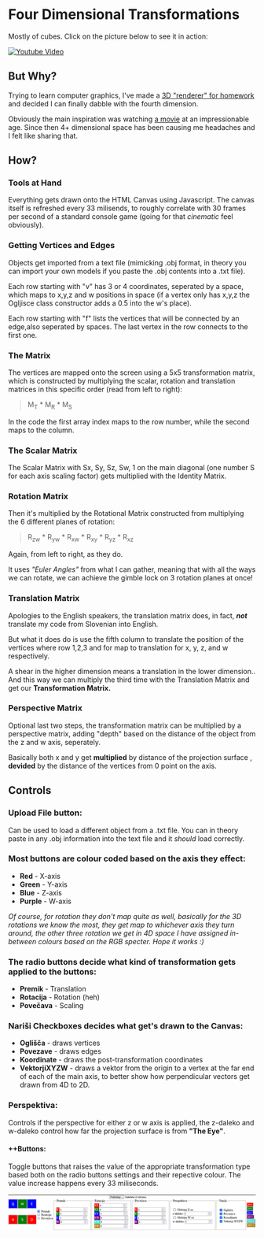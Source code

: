 # Four Dimensional Transformations
Mostly of cubes. Click on the picture below to see it in action:


[![Youtube Video](http://img.youtube.com/vi/F4igtIzGCwk/0.jpg)](http://www.youtube.com/watch?v=F4igtIzGCwk)

## But Why?

Trying to learn computer graphics, I've made a [3D "renderer" for homework](https://github.com/Zvmcevap/Canvas3d-RGTI-Homework) and decided I can finally dabble with the fourth dimension.


Obviously the main inspiration was watching [a movie](https://www.imdb.com/title/tt0285492/) at an impressionable age.
Since then 4+ dimensional space has been causing me headaches and I felt like sharing that.

## How?
### Tools at Hand
Everything gets drawn onto the HTML Canvas using Javascript. The canvas itself is refreshed every 33 milisends, to roughly correlate with 30 frames per second of a standard console game (going for that *cinematic* feel obviously).

### Getting Vertices and Edges
Objects get imported from a text file (mimicking .obj format, in theory you can import your own models if you paste the .obj contents into a .txt file).

Each row starting with "v" has 3 or 4 coordinates, seperated by a space, which maps to x,y,z and w positions in space (if a vertex only has x,y,z the Ogljisce class constructor adds a 0.5 into the w's place).

Each row starting with "f" lists the vertices that will be connected by an edge,also seperated by spaces. The last vertex in the row connects to the first one.

### The Matrix

The vertices are mapped onto the screen using a 5x5 transformation matrix, which is constructed by multiplying the scalar, rotation and translation matrices in this specific order (read from left to right):
>M<sub>T</sub> * M<sub>R</sub> * M<sub>S</sub>

In the code the first array index maps to the row number, while the second maps to the column.

### The Scalar Matrix
The Scalar Matrix with Sx, Sy, Sz, Sw, 1 on the main diagonal (one number S for each axis scaling factor) gets multiplied with the Identity Matrix.

### Rotation Matrix
Then it's multiplied by the Rotational Matrix constructed from multiplying the 6 different planes of rotation:
>R<sub>zw</sub> * R<sub>yw</sub> * R<sub>xw</sub> * R<sub>xy</sub> * R<sub>yz</sub> * R<sub>xz</sub> 

Again, from left to right, as they do.

It uses *"Euler Angles"* from what I can gather, meaning that with all the ways we can rotate, we can achieve the gimble lock on 3 rotation planes at once!

### Translation Matrix
Apologies to the English speakers, the translation matrix does, in fact, ***not*** translate my code from Slovenian into English.

But what it does do is use the fifth column to translate the position of the vertices where row 1,2,3 and for map to translation for x, y, z, and w respectively.

A shear in the higher dimension means a translation in the lower dimension.. And this way we can multiply the third time with the Translation Matrix and get our **Transformation Matrix.**

### Perspective Matrix
Optional last two steps, the transformation matrix can be multiplied by a perspective matrix, adding "depth" based on the distance of the object from the z and w axis, seperately.

Basically both x and y get **multiplied** by distance of the projection surface , **devided** by the distance of the vertices from 0 point on the axis.

## Controls
### Upload File button:
Can be used to load a different object from a .txt file. You can in theory paste in any .obj information into the text file and it *should* load correctly.

### Most buttons are colour coded based on the axis they effect:
- **Red** - X-axis
- **Green** - Y-axis
- **Blue** - Z-axis
- **Purple** - W-axis

*Of course, for rotation they don't map quite as well, basically for the 3D rotations we know the most, they get map to whichever axis they turn around, the other three rotation we get in 4D space I have assigned in-between colours based on the RGB specter. Hope it works :)*

### The radio buttons decide what kind of transformation gets applied to the buttons:
- **Premik** - Translation
- **Rotacija** - Rotation (heh)
- **Povečava** - Scaling

### Nariši Checkboxes decides what get's drawn to the Canvas:
- **Oglišča** - draws vertices
- **Povezave** - draws edges
- **Koordinate** - draws the post-transformation coordinates
- **VektorjiXYZW** - draws a vektor from the origin to a vertex at the far end of each of the main axis, to better show how perpendicular vectors get drawn from 4D to 2D.

### Perspektiva:

Controls if the perspective for either z or w axis is applied, the z-daleko and w-daleko control how far the projection surface is from **"The Eye"**.


#### ++Buttons:

Toggle buttons that raises the value of the appropriate transformation type based both on the radio buttons settings and their repective colour. The value increase happens every 33 miliseconds.


![alt text](https://github.com/Zvmcevap/CanvasExtraD/blob/master/Controls.png "Pic of the controls I hope")